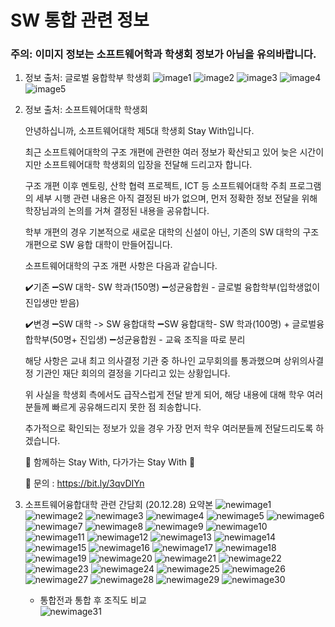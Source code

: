 # SW 통합 관련 정보

### 주의: 이미지 정보는 소프트웨어학과 학생회 정보가 아님을 유의바랍니다.

1. 정보 출처: 글로벌 융합학부 학생회
   ![image1](Images/Course_integration1.jpg)
   ![image2](Images/Course_integration2.jpg)
   ![image3](Images/Course_integration3.jpg)
   ![image4](Images/Course_integration4.jpg)
   ![image5](Images/Course_integration5.jpg)

2. 정보 출처: 소프트웨어대학 학생회

   안녕하십니까, 소프트웨어대학 
   제5대 학생회 Stay With입니다.

   최근 소프트웨어대학의 구조 개편에 관련한 여러 정보가 확산되고 있어 늦은 시간이지만 소프트웨어대학 학생회의 입장을 전달해 드리고자 합니다.

   구조 개편 이후 멘토링, 산학 협력 프로젝트, ICT 등 소프트웨어대학 주최 프로그램의 세부 시행 관련 내용은 아직 결정된 바가 없으며, 먼저 정확한 정보 전달을 위해 학장님과의 논의를 거쳐 결정된 내용을 공유합니다.

   학부 개편의 경우 기본적으로 새로운 대학의 신설이 아닌, 기존의 SW 대학의 구조 개편으로 SW 융합 대학이 만들어집니다.

   소프트웨어대학의 구조 개편 사항은 다음과 같습니다.

   ✔️기존
   ➖SW 대학- SW 학과(150명) 
   ➖성균융합원 - 글로벌 융합학부(입학생없이 진입생만 받음)

   ✔️변경
   ➖SW 대학 -> SW 융합대학
   ➖SW 융합대학- SW 학과(100명) + 글로벌융합학부(50명+ 진입생)
   ➖성균융합원 - 교육 조직을 따로 분리

   해당 사항은 교내 최고 의사결정 기관 중 하나인 교무회의를 통과했으며 상위의사결정 기관인 재단 회의의 결정을 기다리고 있는 상황입니다.

   위 사실을 학생회 측에서도 급작스럽게 전달 받게 되어, 해당 내용에 대해 학우 여러분들께 빠르게 공유해드리지 못한 점 죄송합니다. 

   추가적으로 확인되는 정보가 있을 경우 가장 먼저 학우 여러분들께 전달드리도록 하겠습니다.

   🌙 함께하는 Stay With, 다가가는 Stay With 🌙

   🌙 문의 : https://bit.ly/3qvDIYn

3. 소프트웨어융합대학 관련 간담회 (20.12.28) 요약본
   ![newimage1](Images/Roundtable/roundtable01.png)
   ![newimage2](Images/Roundtable/roundtable02.png)
   ![newimage3](Images/Roundtable/roundtable03.png)
   ![newimage4](Images/Roundtable/roundtable04.png)
   ![newimage5](Images/Roundtable/roundtable05.png)
   ![newimage6](Images/Roundtable/roundtable06.png)
   ![newimage7](Images/Roundtable/roundtable07.png)
   ![newimage8](Images/Roundtable/roundtable08.png)
   ![newimage9](Images/Roundtable/roundtable09.png)
   ![newimage10](Images/Roundtable/roundtable10.png)
   ![newimage11](Images/Roundtable/roundtable11.png)
   ![newimage12](Images/Roundtable/roundtable12.png)
   ![newimage13](Images/Roundtable/roundtable13.png)
   ![newimage14](Images/Roundtable/roundtable14.png)
   ![newimage15](Images/Roundtable/roundtable15.png)
   ![newimage16](Images/Roundtable/roundtable16.png)
   ![newimage17](Images/Roundtable/roundtable17.png)
   ![newimage18](Images/Roundtable/roundtable18.png)
   ![newimage19](Images/Roundtable/roundtable19.png)
   ![newimage20](Images/Roundtable/roundtable20.png)
   ![newimage21](Images/Roundtable/roundtable21.png)
   ![newimage22](Images/Roundtable/roundtable22.png)
   ![newimage23](Images/Roundtable/roundtable23.png)
   ![newimage24](Images/Roundtable/roundtable24.png)
   ![newimage25](Images/Roundtable/roundtable25.png)
   ![newimage26](Images/Roundtable/roundtable26.png)
   ![newimage27](Images/Roundtable/roundtable27.png)
   ![newimage28](Images/Roundtable/roundtable28.png)
   ![newimage29](Images/Roundtable/roundtable29.png)
   ![newimage30](Images/Roundtable/roundtable30.png)
   
   - 통합전과 통합 후 조직도 비교    
   ![newimage31](Images/Roundtable/roundtable31.png)    
   